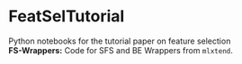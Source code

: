 # FeatSelTutorial
Python notebooks for the tutorial paper on feature selection  
**FS-Wrappers:** Code for SFS and BE Wrappers from `mlxtend`.
 
